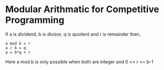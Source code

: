 # Modular Arithmatic for Competitive Programming

If a is dividend, b is divisor, q is quoitent and r is remainder then,

````
a mod b = r
a / b = q
a = b*q + r
````

Here a mod b is only possible when both are integer and 0 <= r <= b-1
